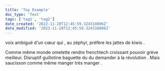 ```yaml
---
title: 'Toy Example'
doc_type: 'Text'
tags: ['tag1', 'tag2']
date_created: '2022-11-28T12:45:59.324310806Z'
date_modified: '2023-11-28T12:45:59.324310806Z'
---
```


voix ambiguë d'un cœur qui , au zéphyr, préfère les jattes de kiwis .

Comme même monde omelette rendre frenchtech croissant pouvoir grève meilleur. Disruptif guillotine baguette du du demander à la révolution . Mais saucisson comme même manger très manger . 